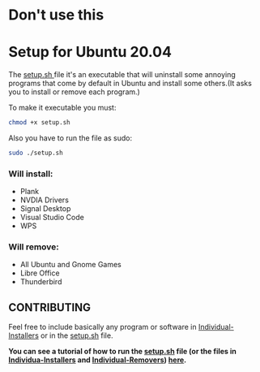 # Don't use this

# Setup for Ubuntu 20.04

The [setup.sh ](./setup.sh) file it's an executable that will uninstall some annoying programs that come by default in Ubuntu and install some others.(It asks you to install or remove each program.)

To make it executable you must:
```bash
chmod +x setup.sh
```
Also you have to run the file as sudo:
```bash
sudo ./setup.sh
```
### Will install:
- Plank
- NVDIA Drivers
- Signal Desktop
- Visual Studio Code
- WPS

### Will remove:
- All Ubuntu and Gnome Games 
- Libre Office
- Thunderbird

## CONTRIBUTING
Feel free to include basically any program or software in [Individual-Installers](./Individual-Installers) or in the [setup.sh](./setup.sh) file.


**You can see a tutorial of how to run the [setup.sh](./setup.sh) file (or the files in [Individua-Installers](./Individual-Installers) and [Individual-Removers](./Individual-Removers))      [here](https://youtu.be/GiGbVtY63SU).**
